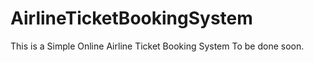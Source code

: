 # AirlineTicketBookingSystem
This is a Simple Online Airline Ticket Booking System
To be done soon.
